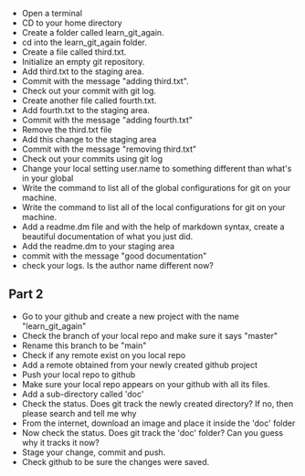 - Open a terminal
- CD to your home directory 
- Create a folder called learn_git_again.
- cd into the learn_git_again folder.
- Create a file called third.txt.
- Initialize an empty git repository.
- Add third.txt to the staging area.
- Commit with the message "adding third.txt".
- Check out your commit with git log.
- Create another file called fourth.txt.
- Add fourth.txt to the staging area.
- Commit with the message "adding fourth.txt"
- Remove the third.txt file
- Add this change to the staging area
- Commit with the message "removing third.txt"
- Check out your commits using git log
- Change your local setting user.name to something different than what's in your global
- Write the command to list all of the global configurations for git on your machine. 
- Write the command to list all of the local configurations for git on your machine. 
- Add a readme.dm file and with the help of markdown syntax, create a beautiful documentation of what you just did.
- Add the readme.dm to your staging area
- commit with the message "good documentation"
- check your logs. Is the author name different now?


## Part 2
- Go to your github and create a new project with the name "learn_git_again"
- Check the branch of your local repo and make sure it says "master"
- Rename this branch to be "main"
- Check if any remote exist on you local repo
- Add a remote obtained from your newly created github project
- Push your local repo to github
- Make sure your local repo appears on your github with all its files.
- Add a sub-directory called 'doc'
- Check the status. Does git track the newly created directory? If no, then please search and tell me why
- From the internet, download an image and place it inside the 'doc' folder
- Now check the status. Does git track the 'doc' folder? Can you guess why it tracks it now?
- Stage your change, commit and push.
- Check github to be sure the changes were saved.




